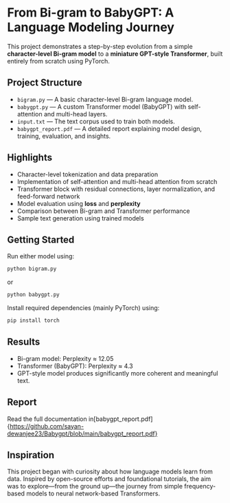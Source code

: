 #  From Bi-gram to BabyGPT: A Language Modeling Journey

This project demonstrates a step-by-step evolution from a simple **character-level Bi-gram model** to a **miniature GPT-style Transformer**, built entirely from scratch using PyTorch.

##  Project Structure

- `bigram.py` — A basic character-level Bi-gram language model.  
- `babygpt.py` — A custom Transformer model (BabyGPT) with self-attention and multi-head layers.  
- `input.txt` — The text corpus used to train both models.  
- `babygpt_report.pdf` — A detailed report explaining model design, training, evaluation, and insights.

##  Highlights

- Character-level tokenization and data preparation  
- Implementation of self-attention and multi-head attention from scratch  
- Transformer block with residual connections, layer normalization, and feed-forward network  
- Model evaluation using **loss** and **perplexity**  
- Comparison between Bi-gram and Transformer performance  
- Sample text generation using trained models

##  Getting Started

Run either model using:

```bash
python bigram.py
```
or
```bash
python babygpt.py
```

Install required dependencies (mainly PyTorch) using:
```bash
pip install torch
```
## Results

- Bi-gram model: Perplexity ≈ 12.05
- Transformer (BabyGPT): Perplexity ≈ 4.3
- GPT-style model produces significantly more coherent and meaningful text.

## Report

Read the full documentation in[babygpt_report.pdf]{https://github.com/sayan-dewanjee23/Babygpt/blob/main/babygpt_report.pdf}

## Inspiration

This project began with curiosity about how language models learn from data. Inspired by open-source efforts and foundational tutorials, the aim was to explore—from the ground up—the journey from simple frequency-based models to neural network-based Transformers.
